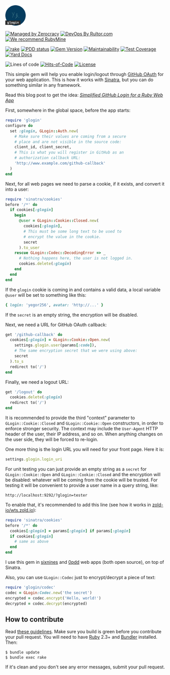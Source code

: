 <img src="/logo.svg" width="64px" height="64px"/>

[![Managed by Zerocracy](https://www.0crat.com/badge/C3RFVLU72.svg)](https://www.0crat.com/p/C3RFVLU72)
[![DevOps By Rultor.com](http://www.rultor.com/b/yegor256/glogin)](http://www.rultor.com/p/yegor256/glogin)
[![We recommend RubyMine](https://www.elegantobjects.org/rubymine.svg)](https://www.jetbrains.com/ruby/)

[![rake](https://github.com/yegor256/glogin/actions/workflows/rake.yml/badge.svg)](https://github.com/yegor256/glogin/actions/workflows/rake.yml)
[![PDD status](http://www.0pdd.com/svg?name=yegor256/glogin)](http://www.0pdd.com/p?name=yegor256/glogin)
[![Gem Version](https://badge.fury.io/rb/glogin.svg)](http://badge.fury.io/rb/glogin)
[![Maintainability](https://api.codeclimate.com/v1/badges/155f86b639d155259219/maintainability)](https://codeclimate.com/github/yegor256/glogin/maintainability)
[![Test Coverage](https://img.shields.io/codecov/c/github/yegor256/glogin.svg)](https://codecov.io/github/yegor256/glogin?branch=master)
[![Yard Docs](http://img.shields.io/badge/yard-docs-blue.svg)](http://rubydoc.info/github/yegor256/glogin/master/frames)

![Lines of code](https://img.shields.io/tokei/lines/github/yegor256/glogin)
[![Hits-of-Code](https://hitsofcode.com/github/yegor256/glogin)](https://hitsofcode.com/view/github/yegor256/glogin)
[![License](https://img.shields.io/badge/license-MIT-green.svg)](https://github.com/yegor256/glogin/blob/master/LICENSE.txt)

This simple gem will help you enable login/logout through
[GitHub OAuth](https://developer.github.com/apps/building-integrations/setting-up-and-registering-oauth-apps/)
for your web application. This is how it works with
[Sinatra](http://www.sinatrarb.com/),
but you can do something similar in any framework.

Read this blog post to get the idea:
[_Simplified GitHub Login for a Ruby Web App_](https://www.yegor256.com/2018/06/19/glogin.html)

First, somewhere in the global space, before the app starts:

```ruby
require 'glogin'
configure do
  set :glogin, GLogin::Auth.new(
    # Make sure their values are coming from a secure
    # place and are not visible in the source code:
    client_id, client_secret,
    # This is what you will register in GitHub as an
    # authorization callback URL:
    'http://www.example.com/github-callback'
  )
end
```

Next, for all web pages we need to parse a cookie, if it exists,
and convert it into a user:

```ruby
require 'sinatra/cookies'
before '/*' do
  if cookies[:glogin]
    begin
      @user = GLogin::Cookie::Closed.new(
        cookies[:glogin],
        # This must be some long text to be used to
        # encrypt the value in the cookie.
        secret
      ).to_user
    rescue GLogin::Codec::DecodingError => _
      # Nothing happens here, the user is not logged in.
      cookies.delete(:glogin)
    end
  end
end
```

If the `glogin` cookie is coming in and contains a valid data,
a local variable `@user` will be set to something like this:

```ruby
{ login: 'yegor256', avatar: 'http://...' }
```

If the `secret` is an empty string, the encryption will be disabled.

Next, we need a URL for GitHub OAuth callback:

```ruby
get '/github-callback' do
  cookies[:glogin] = GLogin::Cookie::Open.new(
    settings.glogin.user(params[:code]),
    # The same encryption secret that we were using above:
    secret
  ).to_s
  redirect to('/')
end
```

Finally, we need a logout URL:

```ruby
get '/logout' do
  cookies.delete(:glogin)
  redirect to('/')
end
```

It is recommended to provide the third "context" parameter to
`GLogin::Cookie::Closed` and `GLogin::Cookie::Open` constructors, in order
to enforce stronger security. The context may include the `User-Agent`
HTTP header of the user, their IP address, and so on. When anything
changes on the user side, they will be forced to re-login.

One more thing is the login URL you will need for your front page. Here
it is:

```ruby
settings.glogin.login_uri
```

For unit testing you can just provide an empty string as a `secret` for
`GLogin::Cookie::Open` and `GLogin::Cookie::Closed` and the encryption will be disabled:
whatever will be coming from the cookie will be trusted. For testing
it will be convenient to provide a user name in a query string, like:

```
http://localhost:9292/?glogin=tester
```

To enable that, it's recommended to add this line (see how
it works in [zold-io/wts.zold.io](https://github.com/zold-io/wts.zold.io)):

```ruby
require 'sinatra/cookies'
before '/*' do
  cookies[:glogin] = params[:glogin] if params[:glogin]
  if cookies[:glogin]
    # same as above
  end
end
```

I use this gem in [sixnines](https://github.com/yegor256/sixnines)
and [0pdd](https://github.com/yegor256/0pdd) web apps (both open source),
on top of Sinatra.

Also, you can use `GLogin::Codec` just to encrypt/decrypt a piece of text:

```ruby
require 'glogin/codec'
codec = GLogin:Codec.new('the secret')
encrypted = codec.encrypt('Hello, world!')
decrypted = codec.decrypt(encrypted)
```

## How to contribute

Read [these guidelines](https://www.yegor256.com/2014/04/15/github-guidelines.html).
Make sure you build is green before you contribute
your pull request. You will need to have [Ruby](https://www.ruby-lang.org/en/) 2.3+ and
[Bundler](https://bundler.io/) installed. Then:

```
$ bundle update
$ bundle exec rake
```

If it's clean and you don't see any error messages, submit your pull request.
